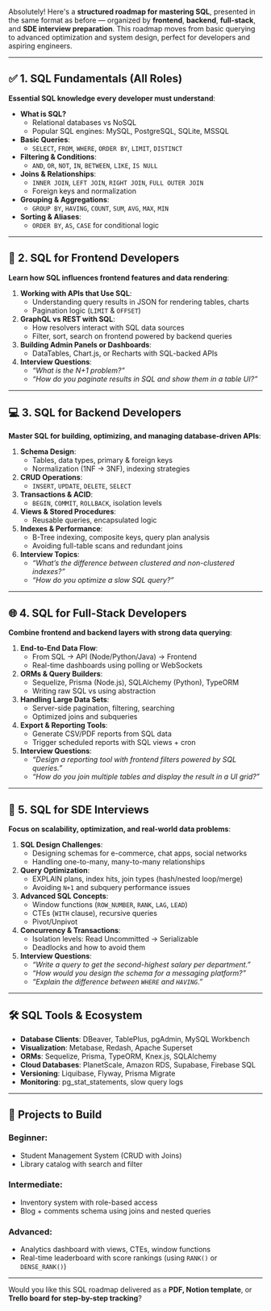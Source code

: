Absolutely! Here's a **structured roadmap for mastering SQL**, presented in the same format as before — organized by **frontend**, **backend**, **full-stack**, and **SDE interview preparation**. This roadmap moves from basic querying to advanced optimization and system design, perfect for developers and aspiring engineers.

---

## ✅ **1. SQL Fundamentals (All Roles)**  
**Essential SQL knowledge every developer must understand**:  
- **What is SQL?**  
  - Relational databases vs NoSQL  
  - Popular SQL engines: MySQL, PostgreSQL, SQLite, MSSQL
- **Basic Queries**:  
  - `SELECT`, `FROM`, `WHERE`, `ORDER BY`, `LIMIT`, `DISTINCT`
- **Filtering & Conditions**:  
  - `AND`, `OR`, `NOT`, `IN`, `BETWEEN`, `LIKE`, `IS NULL`
- **Joins & Relationships**:  
  - `INNER JOIN`, `LEFT JOIN`, `RIGHT JOIN`, `FULL OUTER JOIN`  
  - Foreign keys and normalization
- **Grouping & Aggregations**:  
  - `GROUP BY`, `HAVING`, `COUNT`, `SUM`, `AVG`, `MAX`, `MIN`
- **Sorting & Aliases**:
  - `ORDER BY`, `AS`, `CASE` for conditional logic

---

## 🎯 **2. SQL for Frontend Developers**  
**Learn how SQL influences frontend features and data rendering**:  
1. **Working with APIs that Use SQL**:  
   - Understanding query results in JSON for rendering tables, charts  
   - Pagination logic (`LIMIT` & `OFFSET`)
2. **GraphQL vs REST with SQL**:
   - How resolvers interact with SQL data sources  
   - Filter, sort, search on frontend powered by backend queries
3. **Building Admin Panels or Dashboards**:  
   - DataTables, Chart.js, or Recharts with SQL-backed APIs
4. **Interview Questions**:
   - *“What is the N+1 problem?”*
   - *“How do you paginate results in SQL and show them in a table UI?”*

---

## 💻 **3. SQL for Backend Developers**  
**Master SQL for building, optimizing, and managing database-driven APIs**:  
1. **Schema Design**:
   - Tables, data types, primary & foreign keys  
   - Normalization (1NF → 3NF), indexing strategies
2. **CRUD Operations**:  
   - `INSERT`, `UPDATE`, `DELETE`, `SELECT`
3. **Transactions & ACID**:  
   - `BEGIN`, `COMMIT`, `ROLLBACK`, isolation levels
4. **Views & Stored Procedures**:
   - Reusable queries, encapsulated logic
5. **Indexes & Performance**:
   - B-Tree indexing, composite keys, query plan analysis  
   - Avoiding full-table scans and redundant joins
6. **Interview Topics**:
   - *“What’s the difference between clustered and non-clustered indexes?”*  
   - *“How do you optimize a slow SQL query?”*

---

## 🌐 **4. SQL for Full-Stack Developers**  
**Combine frontend and backend layers with strong data querying**:  
1. **End-to-End Data Flow**:
   - From SQL → API (Node/Python/Java) → Frontend  
   - Real-time dashboards using polling or WebSockets
2. **ORMs & Query Builders**:
   - Sequelize, Prisma (Node.js), SQLAlchemy (Python), TypeORM  
   - Writing raw SQL vs using abstraction
3. **Handling Large Data Sets**:
   - Server-side pagination, filtering, searching  
   - Optimized joins and subqueries
4. **Export & Reporting Tools**:
   - Generate CSV/PDF reports from SQL data  
   - Trigger scheduled reports with SQL views + cron
5. **Interview Questions**:
   - *“Design a reporting tool with frontend filters powered by SQL queries.”*  
   - *“How do you join multiple tables and display the result in a UI grid?”*

---

## 🧠 **5. SQL for SDE Interviews**  
**Focus on scalability, optimization, and real-world data problems**:  
1. **SQL Design Challenges**:
   - Designing schemas for e-commerce, chat apps, social networks  
   - Handling one-to-many, many-to-many relationships
2. **Query Optimization**:
   - EXPLAIN plans, index hits, join types (hash/nested loop/merge)
   - Avoiding `N+1` and subquery performance issues
3. **Advanced SQL Concepts**:
   - Window functions (`ROW_NUMBER`, `RANK`, `LAG`, `LEAD`)  
   - CTEs (`WITH` clause), recursive queries  
   - Pivot/Unpivot
4. **Concurrency & Transactions**:
   - Isolation levels: Read Uncommitted → Serializable  
   - Deadlocks and how to avoid them
5. **Interview Questions**:
   - *“Write a query to get the second-highest salary per department.”*  
   - *“How would you design the schema for a messaging platform?”*  
   - *“Explain the difference between `WHERE` and `HAVING`.”*

---

## 🛠️ **SQL Tools & Ecosystem**
- **Database Clients**: DBeaver, TablePlus, pgAdmin, MySQL Workbench  
- **Visualization**: Metabase, Redash, Apache Superset  
- **ORMs**: Sequelize, Prisma, TypeORM, Knex.js, SQLAlchemy  
- **Cloud Databases**: PlanetScale, Amazon RDS, Supabase, Firebase SQL  
- **Versioning**: Liquibase, Flyway, Prisma Migrate  
- **Monitoring**: pg_stat_statements, slow query logs

---

## 🚀 **Projects to Build**
### Beginner:
- Student Management System (CRUD with Joins)  
- Library catalog with search and filter

### Intermediate:
- Inventory system with role-based access  
- Blog + comments schema using joins and nested queries

### Advanced:
- Analytics dashboard with views, CTEs, window functions  
- Real-time leaderboard with score rankings (using `RANK()` or `DENSE_RANK()`)

---

Would you like this SQL roadmap delivered as a **PDF, Notion template**, or **Trello board for step-by-step tracking**?
